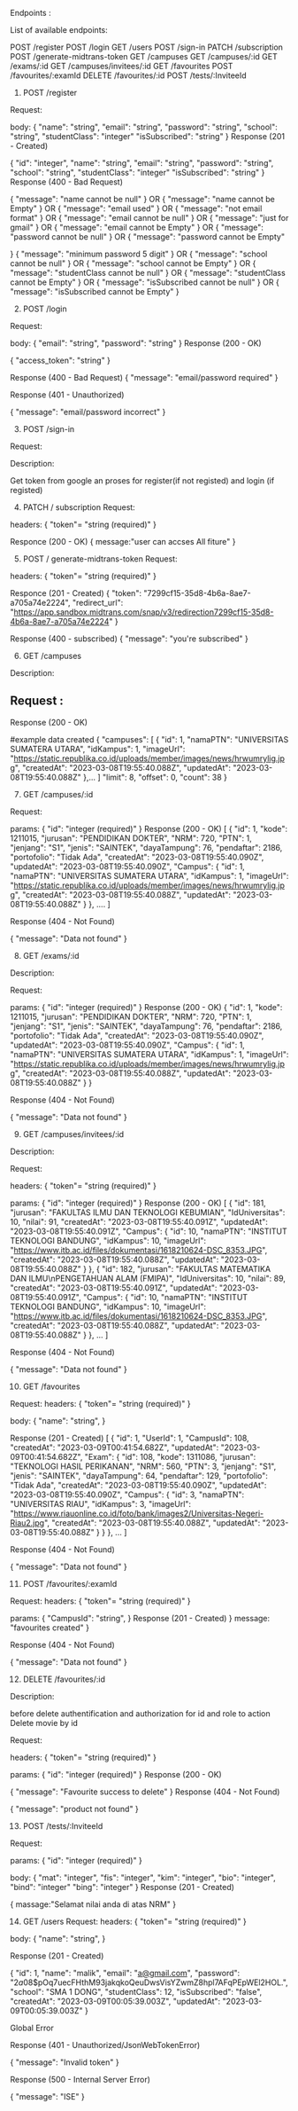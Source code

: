 Endpoints :

List of available endpoints:

POST /register
POST /login
GET /users
POST /sign-in
PATCH /subscription
POST /generate-midtrans-token
GET /campuses
GET /campuses/:id
GET /exams/:id
GET /campuses/invitees/:id
GET /favourites
POST /favourites/:examId
DELETE /favourites/:id
POST /tests/:InviteeId

1. POST /register

Request:

body:
{
"name": "string",
"email": "string",
"password": "string",
"school": "string",
"studentClass": "integer"
"isSubscribed": "string"
}
Response (201 - Created)

{
"id": "integer",
"name": "string",
"email": "string",
"password": "string",
"school": "string",
"studentClass": "integer"
"isSubscribed": "string"
}
Response (400 - Bad Request)

{
"message": "name cannot be null"
}
OR
{
"message": "name cannot be Empty"
}
OR
{
"message": "email used"
}
OR
{
"message": "not email format"
}
OR
{
"message": "email cannot be null"
}
OR
{
"message": "just for gmail"
}
OR
{
"message": "email cannot be Empty"
}
OR
{
"message": "password cannot be null"
}
OR
{
"message": "password cannot be Empty"

}
{
"message": "minimum password 5 digit"
}
OR
{
"message": "school cannot be null"
}
OR
{
"message": "school cannot be Empty"
}
OR
{
"message": "studentClass cannot be null"
}
OR
{
"message": "studentClass cannot be Empty"
}
OR
{
"message": "isSubscribed cannot be null"
}
OR
{
"message": "isSubscribed cannot be Empty"
}

2. POST /login

Request:

body:
{
"email": "string",
"password": "string"
}
Response (200 - OK)

{
"access_token": "string"
}

Response (400 - Bad Request)
{
"message": "email/password required"
}

Response (401 - Unauthorized)

{
"message": "email/password incorrect"
}

3. POST /sign-in

Request:

Description:

Get token from google an proses for register(if not registed) and login (if registed)

4. PATCH / subscription
   Request:

headers:
{
"token"= "string (required)"
}


Responce (200 - OK)
{
message:"user can accses All fiture"
}

5. POST / generate-midtrans-token
   Request:

headers:
{
"token"= "string (required)"
}


Responce (201 - Created)
{
    "token": "7299cf15-35d8-4b6a-8ae7-a705a74e2224",
    "redirect_url": "https://app.sandbox.midtrans.com/snap/v3/redirection7299cf15-35d8-4b6a-8ae7-a705a74e2224"
}

Response (400 - subscribed)
{
"message": "you're subscribed"
}

6. GET /campuses

Description:

Request :
-

Response (200 - OK)

#example data created
{
    "campuses": [
        {
            "id": 1,
            "namaPTN": "UNIVERSITAS SUMATERA UTARA",
            "idKampus": 1,
            "imageUrl": "https://static.republika.co.id/uploads/member/images/news/hrwumrylig.jpg",
            "createdAt": "2023-03-08T19:55:40.088Z",
            "updatedAt": "2023-03-08T19:55:40.088Z"
        },...
      ]
        "limit": 8,
    "offset": 0,
    "count": 38
}


7. GET /campuses/:id


Request:

params:
{
"id": "integer (required)"
}
Response (200 - OK)
[
    {
        "id": 1,
        "kode": 1211015,
        "jurusan": "PENDIDIKAN DOKTER",
        "NRM": 720,
        "PTN": 1,
        "jenjang": "S1",
        "jenis": "SAINTEK",
        "dayaTampung": 76,
        "pendaftar": 2186,
        "portofolio": "Tidak Ada",
        "createdAt": "2023-03-08T19:55:40.090Z",
        "updatedAt": "2023-03-08T19:55:40.090Z",
        "Campus": {
            "id": 1,
            "namaPTN": "UNIVERSITAS SUMATERA UTARA",
            "idKampus": 1,
            "imageUrl": "https://static.republika.co.id/uploads/member/images/news/hrwumrylig.jpg",
            "createdAt": "2023-03-08T19:55:40.088Z",
            "updatedAt": "2023-03-08T19:55:40.088Z"
        }
    },
    ....
]

Response (404 - Not Found)

{
"message": "Data not found"
}

8. GET /exams/:id

Description:

Request:

params:
{
"id": "integer (required)"
}
Response (200 - OK)
{
    "id": 1,
    "kode": 1211015,
    "jurusan": "PENDIDIKAN DOKTER",
    "NRM": 720,
    "PTN": 1,
    "jenjang": "S1",
    "jenis": "SAINTEK",
    "dayaTampung": 76,
    "pendaftar": 2186,
    "portofolio": "Tidak Ada",
    "createdAt": "2023-03-08T19:55:40.090Z",
    "updatedAt": "2023-03-08T19:55:40.090Z",
    "Campus": {
        "id": 1,
        "namaPTN": "UNIVERSITAS SUMATERA UTARA",
        "idKampus": 1,
        "imageUrl": "https://static.republika.co.id/uploads/member/images/news/hrwumrylig.jpg",
        "createdAt": "2023-03-08T19:55:40.088Z",
        "updatedAt": "2023-03-08T19:55:40.088Z"
    }
}

Response (404 - Not Found)

{
"message": "Data not found"
}

9. GET /campuses/invitees/:id

Description:

Request:

headers:
{
"token"= "string (required)"
}

params:
{
"id": "integer (required)"
}
Response (200 - OK)
[
    {
        "id": 181,
        "jurusan": "FAKULTAS ILMU DAN TEKNOLOGI KEBUMIAN",
        "IdUniversitas": 10,
        "nilai": 91,
        "createdAt": "2023-03-08T19:55:40.091Z",
        "updatedAt": "2023-03-08T19:55:40.091Z",
        "Campus": {
            "id": 10,
            "namaPTN": "INSTITUT TEKNOLOGI BANDUNG",
            "idKampus": 10,
            "imageUrl": "https://www.itb.ac.id/files/dokumentasi/1618210624-DSC_8353.JPG",
            "createdAt": "2023-03-08T19:55:40.088Z",
            "updatedAt": "2023-03-08T19:55:40.088Z"
        }
    },
    {
        "id": 182,
        "jurusan": "FAKULTAS MATEMATIKA DAN ILMU\nPENGETAHUAN  ALAM (FMIPA)",
        "IdUniversitas": 10,
        "nilai": 89,
        "createdAt": "2023-03-08T19:55:40.091Z",
        "updatedAt": "2023-03-08T19:55:40.091Z",
        "Campus": {
            "id": 10,
            "namaPTN": "INSTITUT TEKNOLOGI BANDUNG",
            "idKampus": 10,
            "imageUrl": "https://www.itb.ac.id/files/dokumentasi/1618210624-DSC_8353.JPG",
            "createdAt": "2023-03-08T19:55:40.088Z",
            "updatedAt": "2023-03-08T19:55:40.088Z"
        }
    },
    ...
]

Response (404 - Not Found)

{
"message": "Data not found"
}

10. GET /favourites

Request:
headers:
{
"token"= "string (required)"
}

body:
{
"name": "string",
}

Response (201 - Created)
[
    {
        "id": 1,
        "UserId": 1,
        "CampusId": 108,
        "createdAt": "2023-03-09T00:41:54.682Z",
        "updatedAt": "2023-03-09T00:41:54.682Z",
        "Exam": {
            "id": 108,
            "kode": 1311086,
            "jurusan": "TEKNOLOGI HASIL PERIKANAN",
            "NRM": 560,
            "PTN": 3,
            "jenjang": "S1",
            "jenis": "SAINTEK",
            "dayaTampung": 64,
            "pendaftar": 129,
            "portofolio": "Tidak Ada",
            "createdAt": "2023-03-08T19:55:40.090Z",
            "updatedAt": "2023-03-08T19:55:40.090Z",
            "Campus": {
                "id": 3,
                "namaPTN": "UNIVERSITAS RIAU",
                "idKampus": 3,
                "imageUrl": "https://www.riauonline.co.id/foto/bank/images2/Universitas-Negeri-Riau2.jpg",
                "createdAt": "2023-03-08T19:55:40.088Z",
                "updatedAt": "2023-03-08T19:55:40.088Z"
            }
        }
    },
    ...
]

Response (404 - Not Found)

{
"message": "Data not found"
}

11. POST /favourites/:examId

Request:
headers:
{
"token"= "string (required)"
}

params:
{
"CampusId": "string",
}
Response (201 - Created)
}
message: "favourites created"
}

Response (404 - Not Found)

{
"message": "Data not found"
}


12. DELETE /favourites/:id

Description:

before delete authentification and authorization for id and role to action Delete movie by id

Request:

headers:
{
"token"= "string (required)"
}

params:
{
"id": "integer (required)"
}
Response (200 - OK)

{
"message": "Favourite success to delete"
}
Response (404 - Not Found)

{
"message": "product not found"
}

13. POST /tests/:InviteeId

Request:

params:
{
"id": "integer (required)"
}

body:
{
"mat": "integer",
"fis": "integer",
"kim": "integer",
"bio": "integer",
"bind": "integer"
"bing": "integer"
}
Response (201 - Created)

{
massage:"Selamat nilai anda di atas NRM"
}

14. GET /users
Request:
headers:
{
"token"= "string (required)"
}

body:
{
"name": "string",
}

Response (201 - Created)

{
    "id": 1,
    "name": "malik",
    "email": "a@gmail.com",
    "password": "$2a$08$pOq7uecFHthM93jakqkoQeuDwsVisYZwmZ8hpl7AFqPEpWEl2HOL.",
    "school": "SMA 1 DONG",
    "studentClass": 12,
    "isSubscribed": "false",
    "createdAt": "2023-03-09T00:05:39.003Z",
    "updatedAt": "2023-03-09T00:05:39.003Z"
}

Global Error

Response (401 - Unauthorized/JsonWebTokenError)

{
  "message": "Invalid token"
}


Response (500 - Internal Server Error)

{
  "message": "ISE"
}



